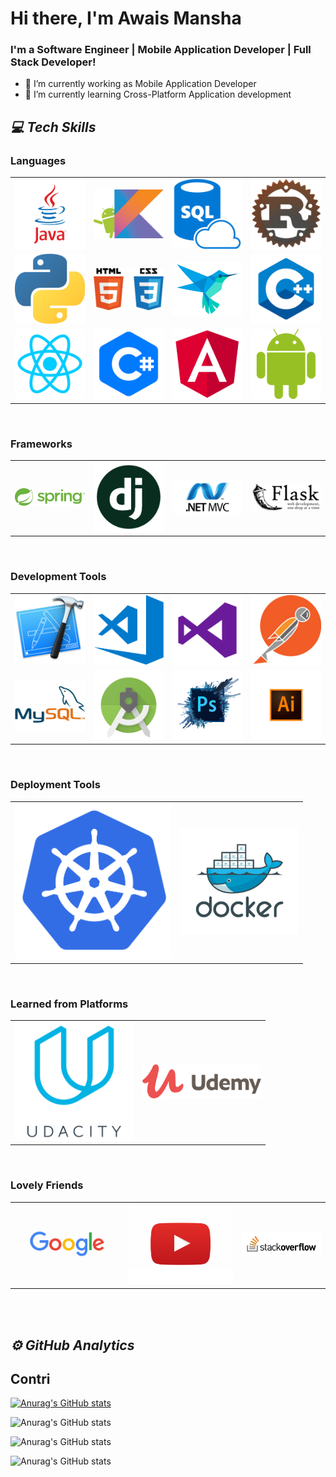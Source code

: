 # Hi there, I'm Awais Mansha

### I'm a Software Engineer | Mobile Application Developer | Full Stack Developer!
- 🔭 I’m currently working as Mobile Application Developer
- 🌱 I’m currently learning Cross-Platform Application development

<h2><i>💻 Tech Skills</i></h2>
<h3> Languages </h3>
<table width="100">
<tr>
    <td align='center' width="250">
        <img src="https://github.com/Awais-Mansha/Awais-Mansha/blob/main/images/java.png" width="250" >
    </td>
    <td align='center' width="250">
        <img src="https://github.com/Awais-Mansha/Awais-Mansha/blob/main/images/kotlin.png"width="250" >
    </td>
    <td align='center' width="250">
        <img src="https://github.com/Awais-Mansha/Awais-Mansha/blob/main/images/sql.png" width="250">
    </td>
     <td align='center' width="250">
        <img src="https://github.com/Awais-Mansha/Awais-Mansha/blob/main/images/rust.png" width="250">
    </td>
    
</tr>
      
<tr>
    <td align='center' width="250">
        <img src="https://github.com/Awais-Mansha/Awais-Mansha/blob/main/images/python.png" >
    </td>
    <td align='center' width="250">
        <img src="https://github.com/Awais-Mansha/Awais-Mansha/blob/main/images/html_css.png">
    </td>
    <td align='center' width="250">
        <img src="https://github.com/Awais-Mansha/Awais-Mansha/blob/main/images/flutter.png" >
    </td>
     <td align='center' width="250">
        <img src="https://github.com/Awais-Mansha/Awais-Mansha/blob/main/images/c%2B%2B.png"">
    </td>
    
</tr>
</tr>
    <td align='center' width="250">
        <img src="https://github.com/Awais-Mansha/Awais-Mansha/blob/main/images/react.png">
    </td>
    <td align='center' width="250">
        <img src="https://github.com/Awais-Mansha/Awais-Mansha/blob/main/images/c%23.png">
    </td>
    <td align='center' width="250">
        <img src="https://github.com/Awais-Mansha/Awais-Mansha/blob/main/images/angular.png">
    </td>
    <td align='center' width="250">
        <img src="https://github.com/Awais-Mansha/Awais-Mansha/blob/main/images/android.png">
    </td>
</tr>
</table>
</br>

<h3> Frameworks </h3>
<table width="100">
<tr>
    <td align='center' width="250">
        <img src="https://github.com/Awais-Mansha/Awais-Mansha/blob/main/images/spring.svg" >
    </td>
    <td align='center' width="250">
        <img src="https://github.com/Awais-Mansha/Awais-Mansha/blob/main/images/django.png">
    </td>
    <td align='center' width="250">
        <img src="https://github.com/Awais-Mansha/Awais-Mansha/blob/main/images/asp.net_mvc.png">
    </td>
     <td align='center' width="250">
        <img src="https://github.com/Awais-Mansha/Awais-Mansha/blob/main/images/flask.png">
    </td>
    
</tr>
</table>
</br>

<h3> Development Tools </h3>
<table width="100">
<tr>
    <td align='center' width="250">
        <img src="https://github.com/Awais-Mansha/Awais-Mansha/blob/main/images/xcode.png">
    </td>
    <td align='center' width="250">
        <img src="https://github.com/Awais-Mansha/Awais-Mansha/blob/main/images/vs_code.png">
    </td>
    <td align='center' width="250">
        <img src="https://github.com/Awais-Mansha/Awais-Mansha/blob/main/images/vs.png">
    </td>
     <td align='center' width="250">
        <img src="https://github.com/Awais-Mansha/Awais-Mansha/blob/main/images/postman.png">
    </td>
    
</tr>
<tr>
    <td align='center' width="190">
        <img src="https://github.com/Awais-Mansha/Awais-Mansha/blob/main/images/mysql.png" >
    </td>
    <td align='center' width="190">
        <img src="https://github.com/Awais-Mansha/Awais-Mansha/blob/main/images/android_studio.png">
    </td>
    <td align='center' width="190">
        <img src="https://github.com/Awais-Mansha/Awais-Mansha/blob/main/images/adobe_p.png" >
    </td>
     <td align='center' width="190">
        <img src="https://github.com/Awais-Mansha/Awais-Mansha/blob/main/images/adobe_i.png" >
    </td>
    
</tr>
</table>
</br>

<h3> Deployment Tools </h3>
<table width="100">

<tr>
    <td align='center' width="250">
        <img src="https://github.com/Awais-Mansha/Awais-Mansha/blob/main/images/kubernetes.png" >
    </td>
    <td align='center' width="190">
        <img src="https://github.com/Awais-Mansha/Awais-Mansha/blob/main/images/docker.png">
    </td>

    
</tr>
</table>
</br>

<h3> Learned from Platforms </h3>
<table width="100">
<tr>
    <td align='center' width="190">
        <img src="https://github.com/Awais-Mansha/Awais-Mansha/blob/main/images/udacity.png">
    </td>
    <td align='center' width="190">
        <img src="https://github.com/Awais-Mansha/Awais-Mansha/blob/main/images/udemy.png">
    </td>

    
</tr>
</table>
</br>
<h3> Lovely Friends </h3>
<table width="100">
<tr>
    <td align='center' width="250">
        <img src="https://github.com/Awais-Mansha/Awais-Mansha/blob/main/images/google.png">
    </td>
    <td align='center' width="250">
        <img src="https://github.com/Awais-Mansha/Awais-Mansha/blob/main/images/youtube.png" ">
    </td>


<td align='center' width="190">
        <img src="https://github.com/Awais-Mansha/Awais-Mansha/blob/main/images/stackoverflow.png" >
    </td>
</tr>
</table>

<br />
<br />

<h2><i>⚙️ GitHub Analytics</i></h2>

## Contri
[![Anurag's GitHub stats](https://github-readme-stats.vercel.app/api?username=Awais-Mansha)](https://github.com/anuraghazra/github-readme-stats)

![Anurag's GitHub stats](https://github-readme-stats.vercel.app/api?username=Awais-Mansha&count_private=true)

![Anurag's GitHub stats](https://github-readme-stats.vercel.app/api?username=Awais-Mansha&show_icons=true)

![Anurag's GitHub stats](https://github-readme-stats.vercel.app/api?username=Awais-Mansha&show_icons=true&theme=radical)



